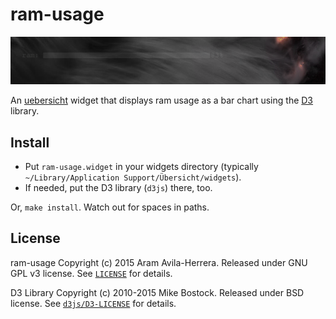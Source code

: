 # ram-usage

![screenshot](./screenshot.png)

An [uebersicht](http://tracesof.net/uebersicht/)
widget that displays ram usage as a 
bar chart using the [D3](http://d3js.org/) library.

## Install

- Put `ram-usage.widget` in your widgets directory
(typically `~/Library/Application Support/Übersicht/widgets`).
- If needed, put the D3 library (`d3js`) there, too.

Or, `make install`. Watch out for spaces in paths.

## License

ram-usage Copyright (c) 2015 Aram Avila-Herrera. Released under GNU GPL v3 license.
See [`LICENSE`](./LICENSE) for details.

D3 Library Copyright (c) 2010-2015 Mike Bostock. Released under BSD license. 
See [`d3js/D3-LICENSE`](./d3js/D3-LICENSE) for details.
